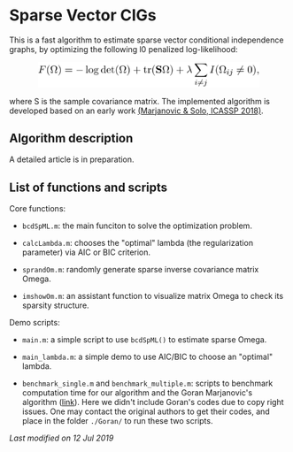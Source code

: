 # Sparse Vector CIGs

This is a fast algorithm to estimate sparse vector conditional independence
graphs, by optimizing the following l0 penalized log-likelihood: <p
align="center"> <img
src="https://raw.githubusercontent.com/oracleyue/sparseVecCIG/master/img/log-likelihood.png"
width="400"> </p> where S is the sample covariance matrix. The implemented
algorithm is developed based on an early work [(Marjanovic & Solo, ICASSP
2018)](https://ieeexplore.ieee.org/abstract/document/8461742).

## Algorithm description

A detailed article is in preparation.

## List of functions and scripts

Core functions:

- `bcdSpML.m`: the main funciton to solve the optimization problem.

- `calcLambda.m`: chooses the "optimal" lambda (the regularization
  parameter) via AIC or BIC criterion.
  
- `sprandOm.m`: randomly generate sparse inverse covariance matrix Omega.
  
- `imshowOm.m`: an assistant function to visualize matrix Omega to check
  its sparsity structure.
  
Demo scripts:

- `main.m`: a simple script to use `bcdSpML()` to estimate sparse Omega.

- `main_lambda.m`: a simple demo to use AIC/BIC to choose an "optimal"
  lambda.
  
- `benchmark_single.m` and `benchmark_multiple.m`: scripts to benchmark
  computation time for our algorithm and the Goran Marjanovic's algorithm
  ([link](https://ieeexplore.ieee.org/abstract/document/8461742)). Here we
  didn't include Goran's codes due to copy right issues. One may contact
  the original authors to get their codes, and place in the folder
  `./Goran/` to run these two scripts.
  
  
  
*Last modified on 12 Jul 2019*